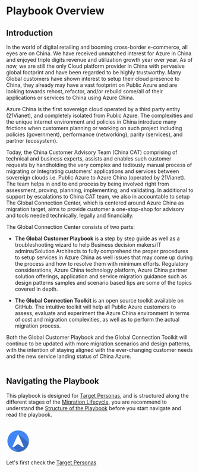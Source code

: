 <properties
	pageTitle="Global Customer Playbook overview"
	description="Global Customer Playbook overview"
	services="global-customer-playbook"
	documentationCenter=""
	authors="jtong"
	manager="edwinc"
	editor=""
	tags="global-customer-playbook"/>

<tags
	ms.service="global-customer-playbook"
	ms.workload=""
	ms.tgt_pltfrm=""
	ms.devlang="na"
	ms.topic="article"
	ms.date="11/21/2016"
	wacn.date="11/21/2016"
	wacn.lang="en" 
	ms.author="jtong"/>


# Playbook Overview

## Introduction

In the world of digital retailing and booming cross-border e-commerce, all eyes are on China.  We have received unmatched interest for Azure in China and enjoyed triple digits revenue and utilization growth year over year. As of now, we are still the only Cloud platform provider in China with pervasive global footprint and have been regarded to be highly trustworthy. Many Global customers have shown interest to setup their cloud presence to China, they already may have a vast footprint on Public Azure and are looking towards rehost, refactor, and/or rebuild some/all of their applications or services to China using Azure China.

Azure China is the first sovereign cloud operated by a third party entity (21Vianet), and completely isolated from Public Azure.  The complexities and the unique internet environment and policies in China introduce many frictions when customers planning or working on such project  including policies (government), performance (networking), parity (services), and partner (ecosystem).

Today, the China Customer Advisory Team (China CAT) comprising of technical and business experts, assists and enables such customer requests by handholding the very complex and tediously manual process of migrating or integrating customers’ applications and services between sovereign clouds i.e. Public Azure to Azure China (operated by 21Vianet). The team helps in end to end process by being involved right from assessment, proving, planning, implementing, and validating. In additional to support by escalations to China CAT team, we also in accountable to setup The Global Connection Center, which is centered around Azure China as migration target, aims to provide customer a one-stop-shop for advisory and tools needed technically, legally and financially.

The Global Connection Center consists of two parts:

- **The Global Customer Playbook** is a step by step guide as well as a troubleshooting wizard to help Business decision makers/IT admins/Solution Architects to fully comprehend the proper procedures to setup services in Azure China as well issues that may come up during the process and how to resolve them with minimum efforts. Regulatory considerations, Azure China technology platform, Azure China partner solution offerings, application and service migration guidance such as design patterns samples and scenario based tips are some of the topics covered in depth.

- **The Global Connection Toolkit** is an open source toolkit available on GitHub. The intuitive toolkit will help all Public Azure customers to assess, evaluate and experiment the Azure China environment in terms of cost and migration complexities, as well as to perform the actual migration process.

Both the Global Customer Playbook and the Global Connection Toolkit will continue to be updated with more migration scenarios and design patterns, with the intention of staying aligned with the ever-changing customer needs and the new service landing status of China Azure.
</br>
</br>

## Navigating the Playbook

This playbook is designed for [Target Personas](/solutions/global-customer/target-personas/), 
and is structured along the different stages of the [Migration Lifecycle](/solutions/global-customer/migration-lifecycle/), 
you are recommend to understand the [Structure of the Playbook](/solutions/global-customer/structure-of-playbook/) before you start navigate and read the playbook.
</br>
</br>

![navigation](media/navigation.png)

Let's first check the [Target Personas](/solutions/global-customer/target-personas/) 
